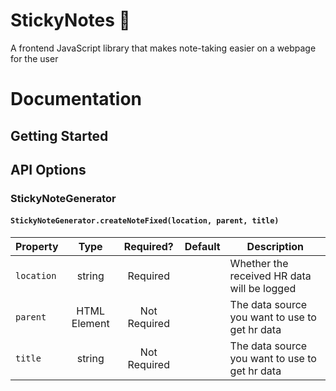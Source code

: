# StickyNotes 📝
A frontend JavaScript library that makes note-taking easier on a webpage for the user

# Documentation

## Getting Started




## API Options
### StickyNoteGenerator


#### `StickyNoteGenerator.createNoteFixed(location, parent, title)`
| Property    | Type      | Required? | Default  | Description |
| --------------- |:---------:|:---------:|:----------:| ----------- |
| `location`  | string        | Required     | 	 | Whether the received HR data will be logged |
| `parent`    | HTML Element  | Not Required |   | The data source you want to use to get hr data |
| `title`     | string        | Not Required |   | The data source you want to use to get hr data |
